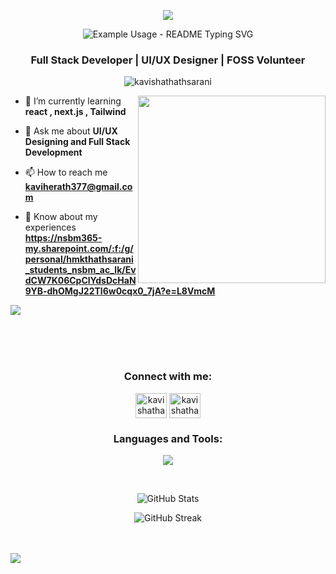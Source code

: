 <p align="center">
    <img   src="https://github.com/kavishathathsarani/kavisha/blob/main/kavisha.png">
</p>
<p align="center">
  <img src="https://readme-typing-svg.demolab.com/?lines=Hi+👋+I+am+Kavisha+Thathsarani ;&font=Fira%20Code&center=true&width=380&height=50&duration=4000&pause=1000" alt="Example Usage - README Typing SVG">
</p>
<h3 align="center">Full Stack Developer | UI/UX Designer | FOSS Volunteer</h3>

<p align="center"> <img src="https://komarev.com/ghpvc/?username=kavishathathsarani&label=Profile%20views&color=0e75b6&style=flat" alt="kavishathathsarani" /> </p>

<img src ="https://img.freepik.com/premium-vector/girl-coding-designing-with-pc-illustration_418302-2383.jpg?w=360" align="right" width="300" height="300" />

- 🌱 I’m currently learning **react , next.js , Tailwind**

- 💬 Ask me about **UI/UX Designing and Full Stack Development**

- 📫 How to reach me **kaviherath377@gmail.com**

- 📄 Know about my experiences **https://nsbm365-my.sharepoint.com/:f:/g/personal/hmkthathsarani_students_nsbm_ac_lk/EvdCW7K06CpClYdsDcHaN9YB-dhOMgJ22Tl6w0cqx0_7jA?e=L8VmcM**

<img  align="center"  src="![image](https://github.com/kavishathathsarani/kavishathathsarani/assets/135618896/3d457baa-0105-45d2-9624-ad574280e338)"/>


<br><br><br>

<h3 align="center">Connect with me:</h3>
<p align="center">
<a href="https://lk.linkedin.com/in/kavishathathsarn" target="blank"><img align="center" src="https://github.com/Scar1109/skill-icons/blob/main/icons/LinkedIn.svg" alt="kavishathathsarani" height="40" width="50" /></a>
  <a href="https://kaggle.com/kavishathathsarani" target="blank"><img align="center" src="https://raw.githubusercontent.com/rahuldkjain/github-profile-readme-generator/master/src/images/icons/Social/kaggle.svg" alt="kavishathathsarani" height="40" width="50" /></a>
</p>

<h3 align="center">Languages and Tools:</h3>
<p align="center">
  <a href="https://skillicons.dev">
<img src="https://skillicons.dev/icons?i=html,css,js,java,react,nodejs,php,py,dart,flutter,c,cs,dotnet,azure,git,github,tailwind,bootstrap,mysql,firebase,idea,eclipse,androidstudio,vscode,visualstudio,figma&theme=dark&perline=13"/>
 </a>
</p>
<br>

<p align="center">
  <img src="https://github-readme-stats.vercel.app/api?username=kavishathathsarani&show_icons=true&title_color=7A7ADB&icon_color=2234AE&text_color=D3D3D3&bg_color=0,000000,130F40&locale=en" alt="GitHub Stats" />
</p>

<p align="center">
       <img src="https://github-readme-streak-stats.herokuapp.com/?user=kavishathathsarani&background=000000&stroke=130F40&ring=2234AE&fire=D3D3D3&currStreakNum=D3D3D3&sideNums=D3D3D3&currStreakLabel=D3D3D3&sideLabels=D3D3D3&dates=D3D3D3" alt="GitHub Streak" />


<br><br>  <img src="https://private-user-images.githubusercontent.com/107881423/352668016-e6052b69-58aa-4e8a-aeed-8fdeb73cda07.png?jwt=eyJhbGciOiJIUzI1NiIsInR5cCI6IkpXVCJ9.eyJpc3MiOiJnaXRodWIuY29tIiwiYXVkIjoicmF3LmdpdGh1YnVzZXJjb250ZW50LmNvbSIsImtleSI6ImtleTUiLCJleHAiOjE3MjI3NTMxNjcsIm5iZiI6MTcyMjc1Mjg2NywicGF0aCI6Ii8xMDc4ODE0MjMvMzUyNjY4MDE2LWU2MDUyYjY5LTU4YWEtNGU4YS1hZWVkLThmZGViNzNjZGEwNy5wbmc_WC1BbXotQWxnb3JpdGhtPUFXUzQtSE1BQy1TSEEyNTYmWC1BbXotQ3JlZGVudGlhbD1BS0lBVkNPRFlMU0E1M1BRSzRaQSUyRjIwMjQwODA0JTJGdXMtZWFzdC0xJTJGczMlMkZhd3M0X3JlcXVlc3QmWC1BbXotRGF0ZT0yMDI0MDgwNFQwNjI3NDdaJlgtQW16LUV4cGlyZXM9MzAwJlgtQW16LVNpZ25hdHVyZT03MGNiZjYwOGQ5MWJjOGNmNjM1OTY3NGY0YTI0ZDJmY2Y3NmFiYTY2MWEzNTViY2VhNTdmOWY5ODI0ZWY1NTVjJlgtQW16LVNpZ25lZEhlYWRlcnM9aG9zdCZhY3Rvcl9pZD0wJmtleV9pZD0wJnJlcG9faWQ9MCJ9.vS5Aq-MqYc85TXp71XcVO2IMkNzOqXfGxvi-H95IlLU">
</p>
